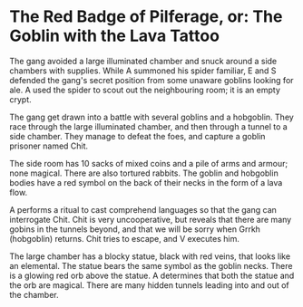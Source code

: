 # The Red Badge of Pilferage, or: The Goblin with the Lava Tattoo

The gang avoided a large illuminated chamber and snuck around a side chambers with supplies.
While A summoned his spider familiar, E and S defended the gang's secret position from some unaware goblins looking for ale.
A used the spider to scout out the neighbouring room; it is an empty crypt.

The gang get drawn into a battle with several goblins and a hobgoblin.
They race through the large illuminated chamber, and then through a tunnel to a side chamber.
They manage to defeat the foes, and capture a goblin prisoner named Chit.

The side room has 10 sacks of mixed coins and a pile of arms and armour; none magical.
There are also tortured rabbits.
The goblin and hobgoblin bodies have a red symbol on the back of their necks in the form of a lava flow.

A performs a ritual to cast comprehend languages so that the gang can interrogate Chit.
Chit is very uncooperative, but reveals that there are many gobins in the tunnels beyond, and that we will be sorry when Grrkh (hobgoblin) returns.
Chit tries to escape, and V executes him.

The large chamber has a blocky statue, black with red veins, that looks like an elemental.
The statue bears the same symbol as the goblin necks.
There is a glowing red orb above the statue.
A determines that both the statue and the orb are magical.
There are many hidden tunnels leading into and out of the chamber.
